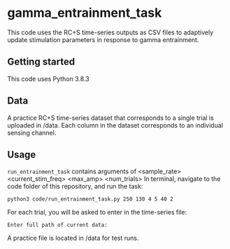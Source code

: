 # gamma_entrainment_task

This code uses the RC+S time-series outputs as CSV files to adaptively update stimulation parameters in response to gamma entrainment.

## Getting started

This code uses Python 3.8.3

## Data
A practice RC+S time-series dataset that corresponds to a single trial is uploaded in /data. Each column in the dataset corresponds to an individual sensing channel.

## Usage
```run_entrainment_task``` contains arguments of <sample_rate> <current_stim_freq> <max_amp> <num_trials> <channels>
In terminal, navigate to the code folder of this repository, and run the task:
```
python3 code/run_entrainment_task.py 250 130 4 5 40 2
```

For each trial, you will be asked to enter in the time-series file:
```
Enter full path of current data:
```
A practice file is located in /data for test runs.
